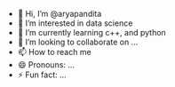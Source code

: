 - 👋 Hi, I’m @aryapandita
- 👀 I’m interested in data science
- 🌱 I’m currently learning c++, and python 
- 💞️ I’m looking to collaborate on ...
- 📫 How to reach me 
- 😄 Pronouns: ...
- ⚡ Fun fact: ...

<!---
aryapandita/aryapandita is a ✨ special ✨ repository because its `README.md` (this file) appears on your GitHub profile.
You can click the Preview link to take a look at your changes.
--->

